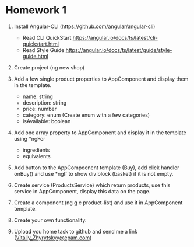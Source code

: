 # Homework 1

1. Install Angular-CLI (https://github.com/angular/angular-cli)
	- Read CLI QuickStart https://angular.io/docs/ts/latest/cli-quickstart.html
	- Read Style Guide https://angular.io/docs/ts/latest/guide/style-guide.html

2. Create project (ng new shop)
3. Add a few single product properties to AppComponent and display them in the template.
	- name: string
	- description: string
	- price: number
	- category: enum (Create enum with a few categories)
	- isAvailable: boolean
4. Add one array property to AppComponent and display it in the template using *ngFor
	- ingredients
	- equivalents
5. Add button to the AppCompoenent template (Buy), add click handler onBuy() and use *ngIf to show div block (basket) if it is not empty.
6. Create service (ProductsService) which return products, use this service in AppComponent, display this data on the page.
7. Create a component (ng g c product-list) and use it in AppComponent template.
8. Create your own functionality.
9. Upload you home task to github and send me a link (Vitaliy_Zhyrytskyy@epam.com)

